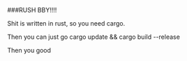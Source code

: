###RUSH BBY!!!!

Shit is written in rust, so you need cargo.

Then you can just go cargo update && cargo build --release

Then you good

